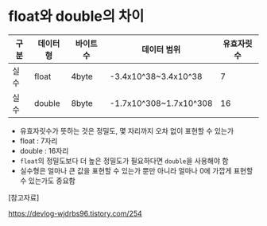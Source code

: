 # float와 double의 차이

| 구분 | 데이터형 | 바이트 수 | 데이터 범위            | 유효자릿수 |
| ---- | -------- | --------- | ---------------------- | ---------- |
| 실수 | float    | 4byte     | -3.4x10^38~3.4x10^38   | 7          |
| 실수 | double   | 8byte     | -1.7x10^308~1.7x10^308 | 16         |

- 유효자릿수가 뜻하는 것은 정밀도, 몇 자리까지 오차 없이 표현할 수 있는가
- float : 7자리
- double : 16자리
- `float`의 정밀도보다 더 높은 정밀도가 필요하다면 `double`을 사용해야 함
- 실수형은 얼마나 큰 값을 표현할 수 있는가 뿐만 아니라 얼마나 0에 가깝게 표현할 수 있는가도 중요함



[참고자료]

https://devlog-wjdrbs96.tistory.com/254